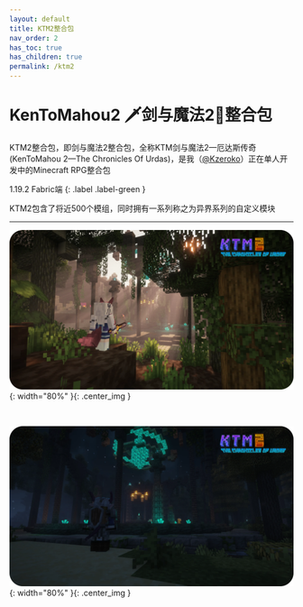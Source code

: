 ```yaml
---
layout: default
title: KTM2整合包
nav_order: 2
has_toc: true
has_children: true
permalink: /ktm2
---
```


# KenToMahou2 🗡️剑与魔法2🌌整合包

KTM2整合包，即剑与魔法2整合包，全称KTM剑与魔法2—厄达斯传奇(KenToMahou 2—The Chronicles Of Urdas)，是我（[@Kzeroko](https://space.bilibili.com/20218494)）正在单人开发中的Minecraft RPG整合包

1.19.2 Fabric端
{: .label .label-green }

KTM2包含了将近500个模组，同时拥有一系列称之为异界系列的自定义模块

<hr />

![png](/img/ktm2/ktm2_screenshot_1.webp){: width="80%" }{: .center_img }

<br />

![png](/img/ktm2/ktm2_screenshot_2.webp){: width="80%" }{: .center_img }
